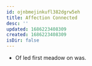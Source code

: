 ```yaml
---
id: ojnbmejinkufl382dgrw5eh
title: Affection Connected
desc: ''
updated: 1686223408309
created: 1686223408309
isDir: false
---
```

- Of led first meadow on was.